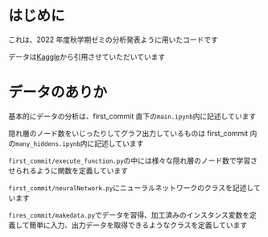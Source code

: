 # はじめに

これは、2022 年度秋学期ゼミの分析発表ように用いたコードです

データは[Kaggle](https://www.kaggle.com/datasets/marshuu/suicide-rate-and-life-expectancy?resource=download&select=Suicide+Rate.csv)から引用させていただいています

# データのありか

基本的にデータの分析は、first_commit 直下の`main.ipynb`内に記述しています

隠れ層のノード数をいじったりしてグラフ出力しているものは first_commit 内の`many_hiddens.ipynb`内に記述しています

`first_commit/execute_function.py`の中には様々な隠れ層のノード数で学習させられるように関数を定義しています

`first_commit/neuralNetwork.py`にニューラルネットワークのクラスを記述しています

`fires_commit/makedata.py`でデータを習得、加工済みのインスタンス変数を定義して簡単に入力、出力データを取得できるようなクラスを定義しています
